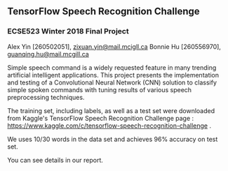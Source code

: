 ## TensorFlow Speech Recognition Challenge  

### ECSE523 Winter 2018 Final Project 

Alex Yin [260502051], zixuan.yin@mail.mcigll.ca 
Bonnie Hu [260556970], guanqing.hu@mail.mcgill.ca

Simple speech command is a widely requested feature in many trending artificial intelligent applications. This project presents the implementation and testing of a Convolutional Neural Network (CNN) solution to classify simple spoken commands with tuning results of various speech preprocessing techniques.

The training set, including labels, as well as a test set were downloaded from Kaggle's TensorFlow Speech Recognition Challenge page : https://www.kaggle.com/c/tensorflow-speech-recognition-challenge .

We uses 10/30 words in the data set and achieves 96% accuracy on test set. 

You can see details in our report. 
